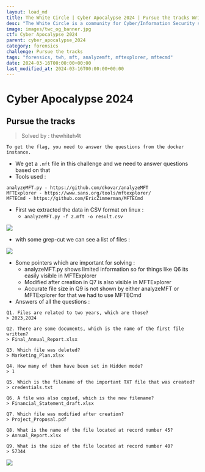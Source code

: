 ```yaml
---
layout: load_md
title: The White Circle | Cyber Apocalypse 2024 | Pursue the tracks Writeup
desc: "The White Circle is a community for Cyber/Information Security students, enthusiasts and professionals. You can discuss anything related to Security, share your knowledge with others, get help when you need it and proceed further in your journey with amazing people from all over the world."
image: images/twc_og_banner.jpg
ctf: Cyber Apocalypse 2024
parent: cyber_apocalypse_2024
category: forensics
challenge: Pursue the tracks
tags: "forensics, twh, mft, analyzemft, mftexplorer, mftecmd"
date: 2024-03-16T00:00:00+00:00
last_modified_at: 2024-03-16T00:00:00+00:00
---
```


<h1 class="heading card-title white-text">Cyber Apocalypse 2024</h1>

## Pursue the tracks
> Solved by : thewhiteh4t

```
To get the flag, you need to answer the questions from the docker instance.
```


- We get a `.mft` file in this challenge and we need to answer questions based on that
- Tools used :
```
analyzeMFT.py - https://github.com/dkovar/analyzeMFT
MFTExplorer - https://www.sans.org/tools/mftexplorer/
MFTECmd - https://github.com/EricZimmerman/MFTECmd
```
- First we extracted the data in CSV format on linux : 
    - `analyzeMFT.py -f z.mft -o result.csv`


![](https://i.imgur.com/oYrBlKt.png)

- with some grep-cut we can see a list of files :


![](https://i.imgur.com/XOSWO0p.png)

- Some pointers which are important for solving :
    - analyzeMFT.py shows limited information so for things like Q6 its easily visible in MFTExplorer
    - Modified after creation in Q7 is also visible in MFTExplorer
    - Accurate file size in Q9 is not shown by either analyzeMFT or MFTExplorer for that we had to use MFTECmd
- Answers of all the questions : 

```
Q1. Files are related to two years, which are those?
> 2023,2024

Q2. There are some documents, which is the name of the first file written?
> Final_Annual_Report.xlsx

Q3. Which file was deleted?
> Marketing_Plan.xlsx

Q4. How many of them have been set in Hidden mode?
> 1

Q5. Which is the filename of the important TXT file that was created?
> credentials.txt

Q6. A file was also copied, which is the new filename?
> Financial_Statement_draft.xlsx

Q7. Which file was modified after creation?
> Project_Proposal.pdf

Q8. What is the name of the file located at record number 45?
> Annual_Report.xlsx

Q9. What is the size of the file located at record number 40?
> 57344
```

![](https://i.imgur.com/9wycXOw.png)


